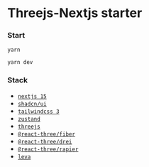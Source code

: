 # Threejs-Nextjs starter

### Start

```
yarn

yarn dev
```

### Stack

- [`nextjs 15`](https://nextjs.org/)
- [`shadcn/ui`](https://ui.shadcn.com/)
- [`tailwindcss 3`](https://tailwindcss.com/)
- [`zustand`](https://github.com/pmndrs/zustand)
- [`threejs`](https://threejs.org/)
- [`@react-three/fiber`](https://r3f.docs.pmnd.rs/)
- [`@react-three/drei`](https://drei.docs.pmnd.rs/)
- [`@react-three/rapier`](https://github.com/pmndrs/react-three-rapier)
- [`leva`](https://github.com/pmndrs/leva)
